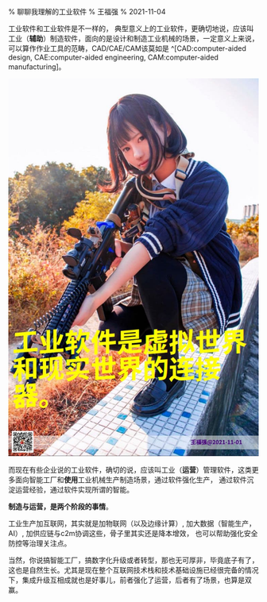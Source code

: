 % 聊聊我理解的工业软件
% 王福强
% 2021-11-04

工业软件和工业软件是不一样的， 典型意义上的工业软件，更确切地说，应该叫工业（**辅助**）制造软件，面向的是设计和制造工业机械的场景，一定意义上来说，可以算作作业工具的范畴，CAD/CAE/CAM该莫如是 ^[CAD:computer-aided design, CAE:computer-aided engineering, CAM:computer-aided manufacturing]。

![](images/2021-11-01-170808408.jpg)

而现在有些企业说的工业软件，确切的说，应该叫工业（**运营**）管理软件，这类更多面向智能工厂和**使用**工业机械生产制造场景，通过软件强化生产， 通过软件沉淀运营经验，通过软件实现所谓的智能。

**制造与运营，是两个阶段的事情**。

工业生产加互联网，其实就是加物联网（以及边缘计算）, 加大数据（智能生产， AI）, 加供应链与c2m协调这些，骨子里其实还是降本增效， 也可以帮助强化安全防控等治理关注点。

当然，你说搞智能工厂，搞数字化升级或者转型，那也无可厚非，毕竟底子有了，这也是自然生长。尤其是现在整个互联网技术栈和技术基础设施已经很完备的情况下，集成升级互相成就也是好事儿，前者强化了运营，后者有了场景，也算是双赢。




